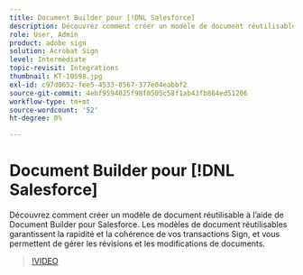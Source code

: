 ```yaml
---
title: Document Builder pour [!DNL Salesforce]
description: Découvrez comment créer un modèle de document réutilisable à l’aide de Document Builder pour Salesforce
role: User, Admin
product: adobe sign
solution: Acrobat Sign
level: Intermediate
topic-revisit: Integrations
thumbnail: KT-10598.jpg
exl-id: c97d0652-fee5-4533-8567-377e04eabbf2
source-git-commit: 4ebf9594025f98f0505c58f1ab43fb864ed51206
workflow-type: tm+mt
source-wordcount: '52'
ht-degree: 0%

---
```


# Document Builder pour [!DNL Salesforce]

Découvrez comment créer un modèle de document réutilisable à l’aide de Document Builder pour Salesforce. Les modèles de document réutilisables garantissent la rapidité et la cohérence de vos transactions Sign, et vous permettent de gérer les révisions et les modifications de documents.

>[!VIDEO](https://video.tv.adobe.com/v/3409414?quality=12&learn=on&hidetitle=true)
